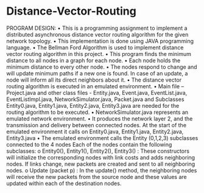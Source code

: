 # Distance-Vector-Routing
PROGRAM DESIGN:
•	This is a programming assignment to implement a distributed asynchronous distance vector routing algorithm for the given network topology.
•	This implementation is done using JAVA programming language.
•	The Bellman Ford Algorithm is used to implement distance vector routing algorithm in this project.
•	This program finds the minimum distance to all nodes in a graph for each node. 
•	Each node holds the minimum distance to every other node.
•	The nodes respond to change and will update minimum paths if a new one is found. In case of an update, a node will inform all its direct neighbors about it.
•	The distance vector routing algorithm is executed in an emulated environment. 
•	Main file – Project.java and other class files - Entity.java, Event.java, EventList.java, EventListImpl.java, NetworkSimulator.java, Packet.java and Subclasses Entity0.java, Entity1.java, Entity2.java, Entity3.java are needed for the routing algorithm to be executed. 
•	NetworkSimulator.java represents an emulated network environment. 
•	It produces the network layer 2, and the transmission and delivery between connected nodes. At the start of the emulated environment it calls on Entity0.java, Entity1.java, Entity2.java, Entity3.java
•	The emulated environment calls the Entity (0,1,2,3) subclasses connected to the 4 nodes Each of the nodes contain the following subclasses:
o	Entity0(), Entity1(), Entity2(), Entity3() : These constructors will initialize the corresponding nodes with link costs and adds neighboring nodes. If links change, new packets are created and sent to all neighboring nodes.
o	Update (packet p) : In the update() method, the neighboring nodes will receive the new packets from the source node and these values are updated within each of the destination nodes. 

